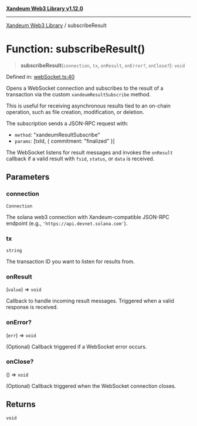 [**Xandeum Web3 Library v1.12.0**](../README.md)

***

[Xandeum Web3 Library](../globals.md) / subscribeResult

# Function: subscribeResult()

> **subscribeResult**(`connection`, `tx`, `onResult`, `onError?`, `onClose?`): `void`

Defined in: [webSocket.ts:40](https://github.com/Xandeum/test_web3/blob/main/src/webSocket.ts#L40)

Opens a WebSocket connection and subscribes to the result of a transaction
via the custom `xandeumResultSubscribe` method.

This is useful for receiving asynchronous results tied to an on-chain operation,
such as file creation, modification, or deletion.

The subscription sends a JSON-RPC request with:
- `method`: "xandeumResultSubscribe"
- `params`: [txId, { commitment: "finalized" }]

The WebSocket listens for result messages and invokes the `onResult` callback
if a valid result with `fsid`, `status`, or `data` is received.

## Parameters

### connection

`Connection`

The solana web3 connection with Xandeum-compatible JSON-RPC endpoint (e.g., `'https://api.devnet.solana.com'`).

### tx

`string`

The transaction ID you want to listen for results from.

### onResult

(`value`) => `void`

Callback to handle incoming result messages. Triggered when a valid response is received.

### onError?

(`err`) => `void`

(Optional) Callback triggered if a WebSocket error occurs.

### onClose?

() => `void`

(Optional) Callback triggered when the WebSocket connection closes.

## Returns

`void`
